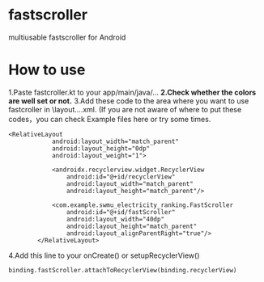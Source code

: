 # fastscroller
multiusable fastscroller for Android

# How to use
1.Paste fastcroller.kt to your app/main/java/...
**2.Check whether the colors are well set or not.**
3.Add these code to the area where you want to use fastcroller in \layout\....xml.
(If you are not aware of where to put these codes，you can check Example files here or try some times.

```
<RelativeLayout
            android:layout_width="match_parent"
            android:layout_height="0dp"
            android:layout_weight="1">
            
            <androidx.recyclerview.widget.RecyclerView
                android:id="@+id/recyclerView"
                android:layout_width="match_parent"
                android:layout_height="match_parent"/>
                
            <com.example.swmu_electricity_ranking.FastScroller
                android:id="@+id/fastScroller"
                android:layout_width="40dp"
                android:layout_height="match_parent"
                android:layout_alignParentRight="true"/>
        </RelativeLayout>
```

4.Add this line to your onCreate() or  setupRecyclerView()

```
binding.fastScroller.attachToRecyclerView(binding.recyclerView)
```

